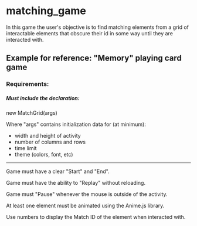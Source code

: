 # matching_game


 In this game the user's objective is to find matching elements from a grid of interactable elements that obscure their id in some way until they are interacted with.

Example for reference:
"Memory" playing card game
---

### Requirements:

##### Must include the declaration:

new MatchGrid(args)

Where "args" contains initialization data for (at minimum):

* width and height of activity
* number of columns and rows
* time limit
* theme (colors, font, etc)

---

Game must have a clear "Start" and "End".

Game must have the ability to "Replay" without reloading.

Game must "Pause" whenever the mouse is outside of the activity.

At least one element must be animated using the Anime.js library.

Use numbers to display the Match ID of the element when interacted with.
